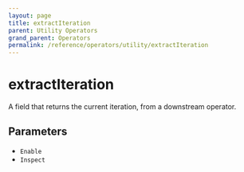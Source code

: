 ```yaml
---
layout: page
title: extractIteration
parent: Utility Operators
grand_parent: Operators
permalink: /reference/operators/utility/extractIteration
---
```


# extractIteration

A field that returns the current iteration, from a downstream
operator.

## Parameters

* `Enable`
* `Inspect`
